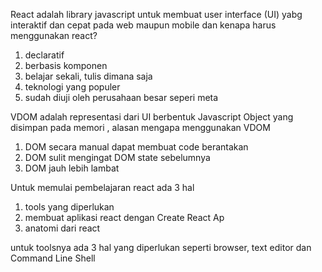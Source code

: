 React adalah library javascript untuk membuat user interface (UI) yabg interaktif dan cepat pada web maupun mobile
dan kenapa harus menggunakan react?

1. declaratif
2. berbasis komponen
3. belajar sekali, tulis dimana saja
4. teknologi yang populer
5. sudah diuji oleh perusahaan besar seperi meta

VDOM adalah representasi dari UI berbentuk Javascript Object yang disimpan pada memori , alasan mengapa menggunakan VDOM

1. DOM secara manual dapat membuat code berantakan
2. DOM sulit mengingat DOM state sebelumnya
3. DOM jauh lebih lambat

Untuk memulai pembelajaran react ada 3 hal

1. tools yang diperlukan
2. membuat aplikasi react dengan Create React Ap
3. anatomi dari react

untuk toolsnya ada 3 hal yang diperlukan seperti browser, text editor dan Command Line Shell
